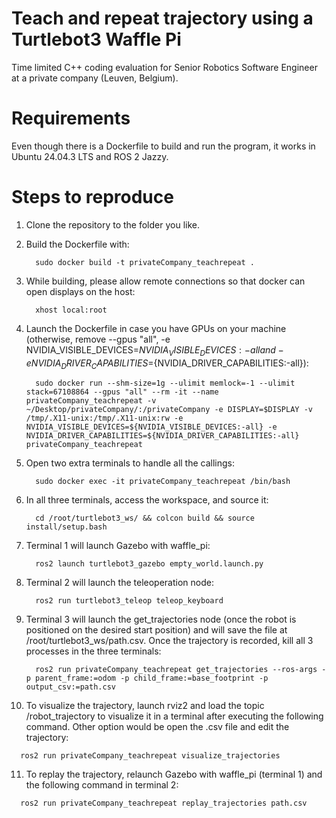 # Teach and repeat trajectory using a Turtlebot3 Waffle Pi
‭Time limited C++ coding evaluation for Senior Robotics Software Engineer at a private company (Leuven, Belgium).  

# Requirements
Even though there is a Dockerfile to build and run the program, it works in Ubuntu 24.04.3 LTS and ROS 2 Jazzy.


# Steps to reproduce
1. Clone the repository to the folder you like.
   
2. Build the Dockerfile with:
   ```shell 
	 sudo docker build -t privateCompany_teachrepeat .
   ```
3. While building, please allow remote connections so that docker can open displays on the host:
   ```shell 
	 xhost local:root
   ```
4. Launch the Dockerfile in case you have GPUs on your machine (otherwise, remove --gpus "all", -e NVIDIA_VISIBLE_DEVICES=${NVIDIA_VISIBLE_DEVICES:-all} and -e NVIDIA_DRIVER_CAPABILITIES=${NVIDIA_DRIVER_CAPABILITIES:-all}):
   ```shell 
	 sudo docker run --shm-size=1g --ulimit memlock=-1 --ulimit stack=67108864 --gpus "all" --rm -it --name privateCompany_teachrepeat -v ~/Desktop/privateCompany/:/privateCompany -e DISPLAY=$DISPLAY -v /tmp/.X11-unix:/tmp/.X11-unix:rw -e NVIDIA_VISIBLE_DEVICES=${NVIDIA_VISIBLE_DEVICES:-all} -e NVIDIA_DRIVER_CAPABILITIES=${NVIDIA_DRIVER_CAPABILITIES:-all} privateCompany_teachrepeat
   ```   
5. Open two extra terminals to handle all the callings:
   ```shell 
	 sudo docker exec -it privateCompany_teachrepeat /bin/bash
   ```
6. In all three terminals, access the workspace, and source it:
   ```shell 
	 cd /root/turtlebot3_ws/ && colcon build && source install/setup.bash
   ```
7. Terminal 1 will launch Gazebo with waffle_pi:
   ```shell 
	 ros2 launch turtlebot3_gazebo empty_world.launch.py
   ```
8. Terminal 2 will launch the teleoperation node:
   ```shell 
	 ros2 run turtlebot3_teleop teleop_keyboard
   ```	
9. Terminal 3 will launch the get_trajectories node (once the robot is positioned on the desired start position) and will save the file at /root/turtlebot3_ws/path.csv. Once the trajectory is recorded, kill all 3 processes in the three terminals:
   ```shell 
	 ros2 run privateCompany_teachrepeat get_trajectories --ros-args -p parent_frame:=odom -p child_frame:=base_footprint -p output_csv:=path.csv
   ```	
10. To visualize the trajectory, launch rviz2 and load the topic /robot_trajectory to visualize it in a terminal after executing the following command. Other option would be open the .csv file and edit the trajectory:
   ```shell 
	 ros2 run privateCompany_teachrepeat visualize_trajectories
   ```
11. To replay the trajectory, relaunch Gazebo with waffle_pi (terminal 1) and the following command in terminal 2:
   ```shell 
	 ros2 run privateCompany_teachrepeat replay_trajectories path.csv
   ```
